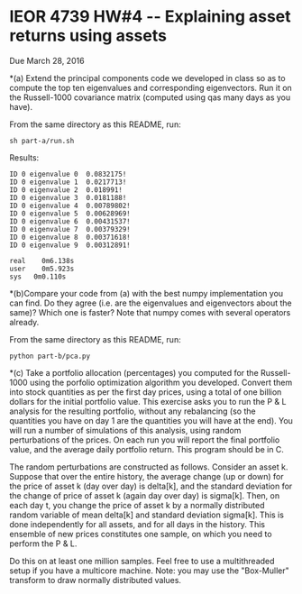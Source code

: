 # IEOR 4739 HW#4 -- Explaining asset returns using assets

Due March 28, 2016

*(a) Extend the principal components code we developed in class so as to compute the top ten eigenvalues and corresponding eigenvectors. Run it on the Russell-1000 covariance matrix (computed using qas many days as you have). 

From the same directory as this README, run:
```
sh part-a/run.sh
```

Results:

```
ID 0 eigenvalue 0  0.0832175!
ID 0 eigenvalue 1  0.0217713!
ID 0 eigenvalue 2  0.018991!
ID 0 eigenvalue 3  0.0181188!
ID 0 eigenvalue 4  0.00789802!
ID 0 eigenvalue 5  0.00628969!
ID 0 eigenvalue 6  0.00431537!
ID 0 eigenvalue 7  0.00379329!
ID 0 eigenvalue 8  0.00371618!
ID 0 eigenvalue 9  0.00312891!

real	0m6.138s
user	0m5.923s
sys	  0m0.110s
```

*(b)Compare your code from (a) with the best numpy implementation you can find. Do they agree (i.e. are the eigenvalues and eigenvectors about the same)? Which one is faster? Note that numpy comes with several operators already. 

From the same directory as this README, run:
```
python part-b/pca.py
```

*(c) Take a portfolio allocation (percentages) you computed for the Russell-1000 using the porfolio optimization algorithm you developed. Convert them into stock quantities as per the first day prices, using a total of one billion dollars for the initial portfolio value. This exercise asks you to run the P & L analysis for the resulting portfolio, without any rebalancing (so the quantities you have on day 1 are the quantities you will have at the end). You will run a number of simulations of this analysis, using random perturbations of the prices. On each run you will report the final portfolio value, and the average daily portfolio return. This program should be in C.

The random perturbations are constructed as follows. Consider an asset k. Suppose that over the entire history, the average change (up or down) for the price of asset k (day over day) is delta[k], and the standard deviation for the change of price of asset k (again day over day) is sigma[k]. Then, on each day t, you change the price of asset k by a normally distributed random variable of mean delta[k] and standard deviation sigma[k]. This is done independently for all assets, and for all days in the history. This ensemble of new prices constitutes one sample, on which you need to perform the P & L. 

Do this on at least one million samples. Feel free to use a multithreaded setup if you have a multicore machine. 
Note: you may use the "Box-Muller" transform to draw normally distributed values. 
